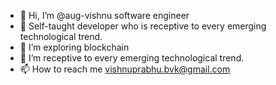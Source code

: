 - 👋 Hi, I’m @aug-vishnu software engineer
- 👀 Self-taught developer who is receptive to every emerging technological trend. 
- 🌱 I’m exploring blockchain
- 💞️ I’m receptive to every emerging technological trend. 
- 📫 How to reach me vishnuprabhu.bvk@gmail.com

<!---
aug-vishnu/aug-vishnu is a ✨ special ✨ repository because its `README.md` (this file) appears on your GitHub profile.
You can click the Preview link to take a look at your changes.
--->

